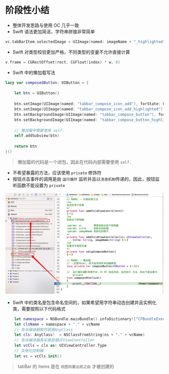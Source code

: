 # 阶段性小结

* 整体开发思路与使用 OC 几乎一致
* Swift 语法更加简洁，字符串拼接非常简单

```swift
vc.tabBarItem.selectedImage = UIImage(named: imageName + "_highlighted")
```

* Swift 对类型校验更加严格，不同类型的变量不允许直接计算

```swift
v.frame = CGRectOffset(rect, CGFloat(index) * w, 0)
```

* Swift 中的懒加载写法

```swift
lazy var composedButton: UIButton = {

    let btn = UIButton()

    btn.setImage(UIImage(named: "tabbar_compose_icon_add"), forState: UIControlState.Normal)
    btn.setImage(UIImage(named: "tabbar_compose_icon_add_highlighted"), forState: UIControlState.Highlighted)
    btn.setBackgroundImage(UIImage(named: "tabbar_compose_button"), forState: UIControlState.Normal)
    btn.setBackgroundImage(UIImage(named: "tabbar_compose_button_highlighted"), forState: UIControlState.Highlighted)

    // 懒加载中需要使用 self.
    self.addSubview(btn)

    return btn
}()
```

> 懒加载的代码是一个闭包，因此在代码内部需要使用 `self.`

* 不希望暴露的方法，应该使用 `private` 修饰符
* 按钮点击事件的调用是由 `运行循环` 监听并且以`消息机制`传递的，因此，按钮监听函数不能设置为 `private`

![](/images/TabBar/按钮点击事件.png)

* Swift 中的类名是包含命名空间的，如果希望用字符串动态创建并且实例化类，需要按照以下代码格式

```swift
    let namespace = NSBundle.mainBundle().infoDictionary!["CFBundleExecutable"] as! String
    let clsName = namespace + "." + vcName
    // 告诉编译器暂时就是AnyClass
    let cls: AnyClass!  = NSClassFromString(ns + "." + vcName)
    // 告诉编译器真实类型是UIViewController
    let vcCls = cls as! UIViewController.Type
    // 实例化控制器
    let vc = vcCls.init()
```

> tabBar 的 items 是在 `视图将要出现之前` 才被创建的
